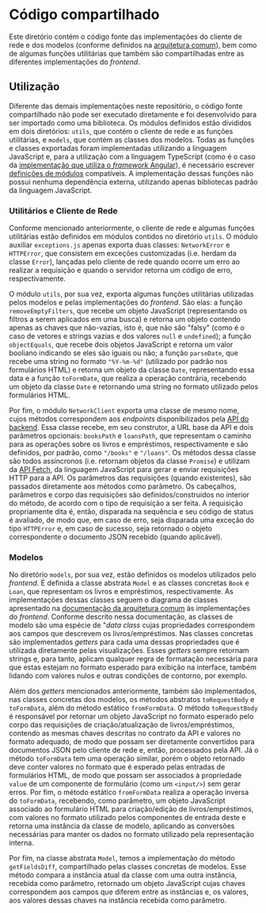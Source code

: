 # Código compartilhado

Este diretório contém o código fonte das implementações do cliente de rede e dos
modelos (conforme definidos na [arquitetura comum](../docs/arquitetura.md)), bem
como de algumas funções utilitárias que também são compartilhadas entre as
diferentes implementações do *frontend*.

## Utilização

Diferente das demais implementações neste repositório, o código fonte
compartilhado não pode ser executado diretamente e foi desenvolvido para ser
importado como uma biblioteca. Os módulos definidos estão divididos em dois
diretórios: `utils`, que contém o cliente de rede e as funções utilitárias, e
`models`, que contém as classes dos modelos. Todas as funções e classes
exportadas foram implementadas utilizando a linguagem JavaScript e, para a
utilização com a linguagem TypeScript (como é o caso da [implementação que
utiliza o *framework* Angular](../Angular/README.md)), é necessário escrever
[definições de
módulos](https://www.typescriptlang.org/docs/handbook/declaration-files/templates/module-d-ts.html)
compatíveis. A implementação dessas funções não possui nenhuma dependência
externa, utilizando apenas  bibliotecas padrão da linguagem JavaScript.

### Utilitários e Cliente de Rede

Conforme mencionado anteriormente, o cliente de rede e algumas funções
utilitárias estão definidos em módulos contidos no diretório `utils`. O módulo
auxiliar `exceptions.js` apenas exporta duas classes: `NetworkError` e
`HTTPError`, que consistem em exceções customizadas (i.e. herdam da classe
`Error`), lançadas pelo cliente de rede quando ocorre um erro ao realizar a
requisição e quando o servidor retorna um código de erro, respectivamente.

O módulo `utils`, por sua vez, exporta algumas funções utilitárias utilizadas
pelos modelos e pelas implementações do *frontend*. São elas: a função
`removeEmptyFilters`, que recebe um objeto JavaScript (representando os filtros
a serem aplicados em uma busca) e retorna um objeto contendo apenas as chaves
que não-vazias, isto é, que não são "falsy" (como é o caso de vetores e strings
vazias e dos valores `null` e `undefined`); a função `objectEquals`, que recebe
dois objetos JavaScript e retorna um valor booliano indicando se eles são iguais
ou não; a função `parseDate`, que recebe uma string no formato `"%Y-%m-%d"`
(utilizado por padrão nos formulários HTML) e retorna um objeto da classe
`Date`, representando essa data e a função `toFormDate`, que realiza a operação
contrária, recebendo um objeto da classe `Date` e retornando uma string no
formato utilizado pelos formulários HTML.

Por fim, o módulo `NetworkClient` exporta uma classe de mesmo nome, cujos
métodos correspondem aos *endpoints* disponibilizados pela [API do
backend](https://github.com/PedroPires20/SimpleLibrary-Backend/blob/main/docs/instalacao.md).
Essa classe recebe, em seu construtor, a URL base da API e dois parâmetros
opcionais: `booksPath` e `loansPath`, que representam o caminho para as
operações sobre os livros e empréstimos, respectivamente e são definidos, por
padrão, como `"/books"` e `"/loans"`. Os métodos dessa classe são todos
assíncronos (i.e. retornam objetos da classe `Promise`) e utilizam da [API
Fetch](https://developer.mozilla.org/en-US/docs/Web/API/Fetch_API), da linguagem
JavaScript para gerar e enviar requisições HTTP para a API. Os parâmetros das
requisições (quando existentes), são passados diretamente aos métodos como
parâmetro. Os cabeçalhos, parâmetros e corpo das requisições são
definidos/construídos no interior do método, de acordo com o tipo de requisição
a ser feita. A requisição propriamente dita é, então, disparada na sequência e
seu código de status é avaliado, de modo que, em caso de erro, seja disparada
uma exceção do tipo `HTTPError` e, em caso de sucesso, seja retornado o objeto
correspondente o documento JSON recebido (quando aplicável).

### Modelos

No diretório `models`, por sua vez, estão definidos os modelos utilizados pelo
*frontend*. É definida a classe abstrata `Model` e as classes concretas `Book` e
`Loan`, que representam os livros e empréstimos, respectivamente. As
implementações dessas classes seguem o diagrama de classes apresentado na
[documentação da arquitetura comum](../docs/arquitetura.md#modelos) às
implementações do *frontend*. Conforme descrito nessa documentação, as classes
de modelo são uma espécie de "*data class* cujas propriedades correspondem aos
campos que descrevem os livros/empréstimos. Nas classes concretas são
implementados *getters* para cada uma dessas propriedades que é utilizada
diretamente pelas visualizações. Esses *getters* sempre retornam strings e, para
tanto, aplicam qualquer regra de formatação necessária para que estas estejam no
formato esperado para exibição na interface, também lidando com valores nulos e
outras condições de contorno, por exemplo.

Além dos *getters* mencionados anteriormente, também são implementados, nas
classes concretas dos modelos, os métodos abstratos `toRequestBody` e
`toFormData`, além do método estático `fromFormData`. O método `toRequestBody` é
responsável por retornar um objeto JavaScript no formato esperado pelo corpo das
requisições de criação/atualização de livros/empréstimos, contendo as mesmas
chaves descritas no contrato da API e valores no formato adequado, de modo que
possam ser diretamente convertidos para documentos JSON pelo cliente de rede e,
então, processados pela API. Já o método `toFormData` tem uma operação similar,
porém o objeto retornado deve conter valores no formato que é esperado pelas
entradas de formulários HTML, de modo que possam ser associados à propriedade
`value` de um componente de formulário (como um `<input/>`) sem gerar erros. Por
fim, o método estático `fromFormData` realiza a operação inversa do
`toFormData`, recebendo, como parâmetro, um objeto JavaScript associado ao
formulário HTML para criação/edição de livros/empréstimos, com valores no
formato utilizado pelos componentes de entrada deste e retorna uma instância da
classe de modelo, aplicando as conversões necessárias para manter os dados no
formato utilizado pela representação interna.

Por fim, na classe abstrata `Model`, temos a implementação do método
`getFieldsDiff`, compartilhado pelas classes concretas de modelos. Esse método
compara a instância atual da classe com uma outra instância, recebida como
parâmetro, retornado um objeto JavaScript cujas chaves correspondem aos campos
que diferem entre as instâncias e, os valores, aos valores dessas chaves na
instância recebida como parâmetro.
